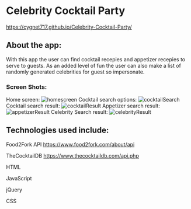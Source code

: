 # Celebrity Cocktail Party
https://cygnet717.github.io/Celebrity-Cocktail-Party/

## About the app:

With this app the user can find cocktail recepies and appetizer recepies to serve to guests.  As an added level of fun the user can also make a list of randomly generated celebrities for guest so impersonate.

### Screen Shots: 

Home screen:
![homescreen](https://i.imgur.com/2uRjKqZ.png)
Cocktail search options:
![cocktailSearch](https://i.imgur.com/6ECUsUf.png)
Cocktail search result:
![cocktailResult](https://i.imgur.com/GLaq9wD.png)
Appetizer search result:
![appetizerResult](https://i.imgur.com/LNSXd6A.png)
Celebrity Search result:
![celebrityResult](https://i.imgur.com/v0B09oo.png) 

## Technologies used include:

Food2Fork API https://www.food2fork.com/about/api

TheCocktailDB https://www.thecocktaildb.com/api.php

HTML

JavaScript

jQuery

CSS